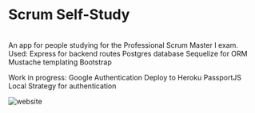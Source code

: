  # Scrum Self-Study
 <br>
An app for people studying for the Professional Scrum Master I exam.
<br>
Used:
Express for backend routes
Postgres database
Sequelize for ORM
Mustache templating
Bootstrap


Work in progress:
Google Authentication
Deploy to Heroku
PassportJS Local Strategy for authentication

![website](https://i.imgur.com/giVE1CF.png)
